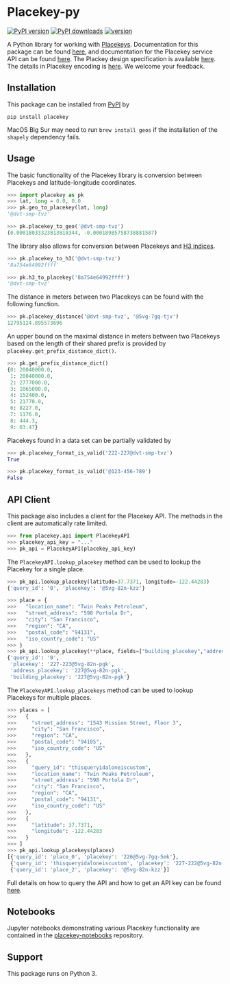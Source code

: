 # Placekey-py

[![PyPI version](https://badge.fury.io/py/placekey.svg)](https://badge.fury.io/py/placekey)
[![PyPI downloads](https://img.shields.io/pypi/dm/placekey)](https://pypistats.org/packages/placekey)
[![version](https://img.shields.io/badge/License-Apache%202.0-blue.svg)](LICENSE)

A Python library for working with [Placekeys](https://placekey.io). Documentation for this package can be found [here](https://placekey.github.io/placekey-py/), and documentation for the Placekey service API can be found [here](https://docs.placekey.io/). The Plackey design specification is available [here](https://docs.placekey.io/Placekey_Technical_White_Paper.pdf). The details in Placekey encoding is [here](https://docs.placekey.io/Placekey_Encoding_Specification%20White_Paper.pdf). We welcome your feedback. 

## Installation

This package can be installed from [PyPI](https://pypi.org/project/placekey/) by

```shell script
pip install placekey
```

MacOS Big Sur may need to run `brew install geos` if the installation of the `shapely` dependency fails.

## Usage

The basic functionality of the Placekey library is conversion between Placekeys and latitude-longitude coordinates.

```python
>>> import placekey as pk
>>> lat, long = 0.0, 0.0
>>> pk.geo_to_placekey(lat, long)
'@dvt-smp-tvz'
```

```python
>>> pk.placekey_to_geo('@dvt-smp-tvz')
(0.00018033323813810344, -0.00018985758738881587)
```

The library also allows for conversion between Placekeys and [H3 indices](https://github.com/uber/h3-py).

```python
>>> pk.placekey_to_h3('@dvt-smp-tvz')
'8a754e64992ffff'
```

```python
>>> pk.h3_to_placekey('8a754e64992ffff')
'@dvt-smp-tvz'
```

The distance in meters between two Placekeys can be found with the following function.

```python
>>> pk.placekey_distance('@dvt-smp-tvz', '@5vg-7gq-tjv')
12795124.895573696
```

An upper bound on the maximal distance in meters between two Placekeys based on the length of their shared prefix is provided by `placekey.get_prefix_distance_dict()`.

```python
>>> pk.get_prefix_distance_dict()
{0: 20040000.0,
 1: 20040000.0,
 2: 2777000.0,
 3: 1065000.0,
 4: 152400.0,
 5: 21770.0,
 6: 8227.0,
 7: 1176.0,
 8: 444.3,
 9: 63.47}
```

Placekeys found in a data set can be partially validated by

```python
>>> pk.placekey_format_is_valid('222-227@dvt-smp-tvz')
True
```

```python
>>> pk.placekey_format_is_valid('@123-456-789')
False
```

## API Client

This package also includes a client for the Placekey API. The methods in the client are automatically rate limited.

```python
>>> from placekey.api import PlacekeyAPI
>>> placekey_api_key = "..."
>>> pk_api = PlacekeyAPI(placekey_api_key)
```

The `PlacekeyAPI.lookup_placekey` method can be used to lookup the Placekey for a single place.

```python
>>> pk_api.lookup_placekey(latitude=37.7371, longitude=-122.44283)
{'query_id': '0', 'placekey': '@5vg-82n-kzz'}
```

```python
>>> place = {
>>>   "location_name": "Twin Peaks Petroleum",
>>>   "street_address": "598 Portola Dr",
>>>   "city": "San Francisco",
>>>   "region": "CA",
>>>   "postal_code": "94131",
>>>   "iso_country_code": "US"
>>> }
>>> pk_api.lookup_placekey(**place, fields=["building_placekey","address_placekey"])
{'query_id': '0',
 'placekey': '227-223@5vg-82n-pgk',
 'address_placekey': '227@5vg-82n-pgk',
 'building_placekey': '227@5vg-82n-pgk'}
```

The `PlacekeyAPI.lookup_placekeys` method can be used to lookup Placekeys for multiple places.

```python
>>> places = [
>>>   {
>>>     "street_address": "1543 Mission Street, Floor 3",
>>>     "city": "San Francisco",
>>>     "region": "CA",
>>>     "postal_code": "94105",
>>>     "iso_country_code": "US"
>>>   },
>>>   {
>>>     "query_id": "thisqueryidaloneiscustom",
>>>     "location_name": "Twin Peaks Petroleum",
>>>     "street_address": "598 Portola Dr",
>>>     "city": "San Francisco",
>>>     "region": "CA",
>>>     "postal_code": "94131",
>>>     "iso_country_code": "US"
>>>   },
>>>   {
>>>     "latitude": 37.7371,
>>>     "longitude": -122.44283
>>>   }
>>> ]
>>> pk_api.lookup_placekeys(places)
[{'query_id': 'place_0', 'placekey': '226@5vg-7gq-5mk'},
 {'query_id': 'thisqueryidaloneiscustom', 'placekey': '227-222@5vg-82n-pgk'},
 {'query_id': 'place_2', 'placekey': '@5vg-82n-kzz'}]
```

Full details on how to query the API and how to get an API key can be found [here](https://docs.placekey.io/).

## Notebooks

Jupyter notebooks demonstrating various Placekey functionality are contained in the [placekey-notebooks](https://github.com/Placekey/placekey-notebooks) repository.

## Support

This package runs on Python 3.
